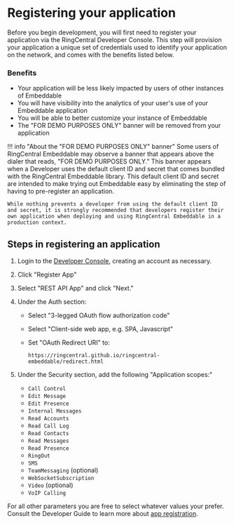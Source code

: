 # Registering your application

Before you begin development, you will first need to register your application via the RingCentral Developer Console. This step will provision your application a unique set of credentials used to identify your application on the network, and comes with the benefits listed below.

### Benefits

* Your application will be less likely impacted by users of other instances of Embeddable
* You will have visibility into the analytics of your user's use of your Embeddable application
* You will be able to better customize your instance of Embeddable
* The "FOR DEMO PURPOSES ONLY" banner will be removed from your application

!!! info "About the "FOR DEMO PURPOSES ONLY" banner" 
    Some users of RingCentral Embeddable may observe a banner that appears above the dialer that reads, "FOR DEMO PURPOSES ONLY." This banner appears when a Developer uses the default client ID and secret that comes bundled with the RingCentral Embeddable library. This default client ID and secret are intended to make trying out Embeddable easy by eliminating the step of having to pre-register an application. 

    While nothing prevents a developer from using the default client ID and secret, it is strongly recommended that developers register their own application when deploying and using RingCentral Embeddable in a production context.

## Steps in registering an application

1. Login to the [Developer Console](https://developers.ringcentral.com/login.html), creating an account as necessary.

2. Click "Register App"

3. Select "REST API App" and click "Next."

4. Under the Auth section:
    * Select "3-legged OAuth flow authorization code" 
	* Select "Client-side web app, e.g. SPA, Javascript"
    * Set "OAuth Redirect URI" to:
	  
	     `https://ringcentral.github.io/ringcentral-embeddable/redirect.html`

5. Under the Security section, add the following "Application scopes:"
    * `Call Control`
    * `Edit Message`
    * `Edit Presence`
    * `Internal Messages`
    * `Read Accounts`
    * `Read Call Log`
    * `Read Contacts`
    * `Read Messages`
    * `Read Presence`
    * `RingOut`
    * `SMS`
    * `TeamMessaging` (optional)
    * `WebSocketSubscription`
    * `Video` (optional)
    * `VoIP Calling`

For all other parameters you are free to select whatever values your prefer. Consult the Developer Guide to learn more about [app registration](https://developers.ringcentral.com/guide/getting-started/register-app).
